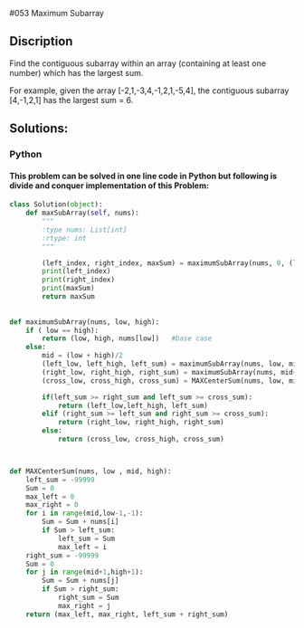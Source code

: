 #053 Maximum Subarray

## Discription

Find the contiguous subarray within an array (containing at least one number) which has the largest sum.

For example, given the array [-2,1,-3,4,-1,2,1,-5,4],
the contiguous subarray [4,-1,2,1] has the largest sum = 6.



## Solutions:

### Python

#### This problem can be solved in one line code in Python but following is divide and conquer implementation of this Problem: 


```python
class Solution(object):
    def maxSubArray(self, nums):
        """
        :type nums: List[int]
        :rtype: int
        """

        (left_index, right_index, maxSum) = maximumSubArray(nums, 0, (len(nums) - 1 )) 
        print(left_index)
        print(right_index)
        print(maxSum)
        return maxSum
    
    
def maximumSubArray(nums, low, high):
    if ( low == high):
        return (low, high, nums[low])   #base case
    else:
        mid = (low + high)/2
        (left_low, left_high, left_sum) = maximumSubArray(nums, low, mid)
        (right_low, right_high, right_sum) = maximumSubArray(nums, mid+1, high)
        (cross_low, cross_high, cross_sum) = MAXCenterSum(nums, low, mid, high)

        if(left_sum >= right_sum and left_sum >= cross_sum):
            return (left_low,left_high, left_sum)
        elif (right_sum >= left_sum and right_sum >= cross_sum):
            return (right_low, right_high, right_sum)
        else:
            return (cross_low, cross_high, cross_sum)



def MAXCenterSum(nums, low , mid, high):
    left_sum = -99999
    Sum = 0
    max_left = 0
    max_right = 0
    for i in range(mid,low-1,-1):
        Sum = Sum + nums[i]
        if Sum > left_sum:
            left_sum = Sum
            max_left = i
    right_sum = -99999
    Sum = 0
    for j in range(mid+1,high+1):
        Sum = Sum + nums[j]
        if Sum > right_sum:
            right_sum = Sum
            max_right = j
    return (max_left, max_right, left_sum + right_sum)

```
